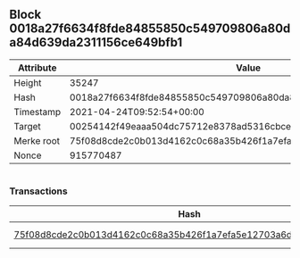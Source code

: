 ## Block 0018a27f6634f8fde84855850c549709806a80da84d639da2311156ce649bfb1

Attribute | Value
--- | ---
Height | 35247
Hash | 0018a27f6634f8fde84855850c549709806a80da84d639da2311156ce649bfb1
Timestamp | 2021-04-24T09:52:54+00:00
Target | 00254142f49eaaa504dc75712e8378ad5316cbcead634704b3734b6271167cc4
Merke root | 75f08d8cde2c0b013d4162c0c68a35b426f1a7efa5e12703a6d4d4466e4a434c
Nonce | 915770487

```

```

### Transactions

Hash | Amount
--- | ---
[75f08d8cde2c0b013d4162c0c68a35b426f1a7efa5e12703a6d4d4466e4a434c](75f08d8cde2c0b013d4162c0c68a35b426f1a7efa5e12703a6d4d4466e4a434c.md) | 10.00000000 SKEPTI 
